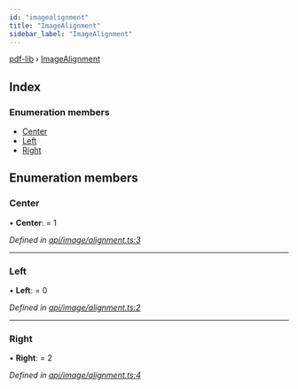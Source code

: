 ```yaml
---
id: "imagealignment"
title: "ImageAlignment"
sidebar_label: "ImageAlignment"
---
```


[pdf-lib](../index.md) › [ImageAlignment](imagealignment.md)

## Index

### Enumeration members

* [Center](imagealignment.md#center)
* [Left](imagealignment.md#left)
* [Right](imagealignment.md#right)

## Enumeration members

###  Center

• **Center**: = 1

*Defined in [api/image/alignment.ts:3](https://github.com/Hopding/pdf-lib/blob/e10290a/src/api/image/alignment.ts#L3)*

___

###  Left

• **Left**: = 0

*Defined in [api/image/alignment.ts:2](https://github.com/Hopding/pdf-lib/blob/e10290a/src/api/image/alignment.ts#L2)*

___

###  Right

• **Right**: = 2

*Defined in [api/image/alignment.ts:4](https://github.com/Hopding/pdf-lib/blob/e10290a/src/api/image/alignment.ts#L4)*
